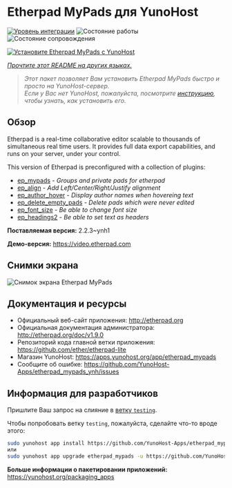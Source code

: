<!--
Важно: этот README был автоматически сгенерирован <https://github.com/YunoHost/apps/tree/master/tools/readme_generator>
Он НЕ ДОЛЖЕН редактироваться вручную.
-->

# Etherpad MyPads для YunoHost

[![Уровень интеграции](https://dash.yunohost.org/integration/etherpad_mypads.svg)](https://ci-apps.yunohost.org/ci/apps/etherpad_mypads/) ![Состояние работы](https://ci-apps.yunohost.org/ci/badges/etherpad_mypads.status.svg) ![Состояние сопровождения](https://ci-apps.yunohost.org/ci/badges/etherpad_mypads.maintain.svg)

[![Установите Etherpad MyPads с YunoHost](https://install-app.yunohost.org/install-with-yunohost.svg)](https://install-app.yunohost.org/?app=etherpad_mypads)

*[Прочтите этот README на других языках.](./ALL_README.md)*

> *Этот пакет позволяет Вам установить Etherpad MyPads быстро и просто на YunoHost-сервер.*  
> *Если у Вас нет YunoHost, пожалуйста, посмотрите [инструкцию](https://yunohost.org/install), чтобы узнать, как установить его.*

## Обзор

Etherpad is a real-time collaborative editor scalable to thousands of simultaneous real time users. It provides full data export capabilities, and runs on your server, under your control.

This version of Etherpad is preconfigured with a collection of plugins: 

- [ep_mypads](https://www.npmjs.com/package/ep_mypads) - *Groups and private pads for etherpad*
- [ep_align](https://www.npmjs.com/package/ep_align) - *Add Left/Center/Right/Justify alignment*
- [ep_author_hover](https://www.npmjs.com/package/ep_author_hover) - *Display author names when hovereing text*
- [ep_delete_empty_pads](https://www.npmjs.com/package/ep_delete_empty_pads) - *Delete pads which were never edited*
- [ep_font_size](https://www.npmjs.com/package/ep_font_size) - *Be able to change font size*
- [ep_headings2](https://www.npmjs.com/package/ep_headings2) - *Be able to set text as headers*



**Поставляемая версия:** 2.2.3~ynh1

**Демо-версия:** <https://video.etherpad.com>

## Снимки экрана

![Снимок экрана Etherpad MyPads](./doc/screenshots/etherpad_demo.gif)

## Документация и ресурсы

- Официальный веб-сайт приложения: <http://etherpad.org>
- Официальная документация администратора: <http://etherpad.org/doc/v1.9.0>
- Репозиторий кода главной ветки приложения: <https://github.com/ether/etherpad-lite>
- Магазин YunoHost: <https://apps.yunohost.org/app/etherpad_mypads>
- Сообщите об ошибке: <https://github.com/YunoHost-Apps/etherpad_mypads_ynh/issues>

## Информация для разработчиков

Пришлите Ваш запрос на слияние в [ветку `testing`](https://github.com/YunoHost-Apps/etherpad_mypads_ynh/tree/testing).

Чтобы попробовать ветку `testing`, пожалуйста, сделайте что-то вроде этого:

```bash
sudo yunohost app install https://github.com/YunoHost-Apps/etherpad_mypads_ynh/tree/testing --debug
или
sudo yunohost app upgrade etherpad_mypads -u https://github.com/YunoHost-Apps/etherpad_mypads_ynh/tree/testing --debug
```

**Больше информации о пакетировании приложений:** <https://yunohost.org/packaging_apps>
